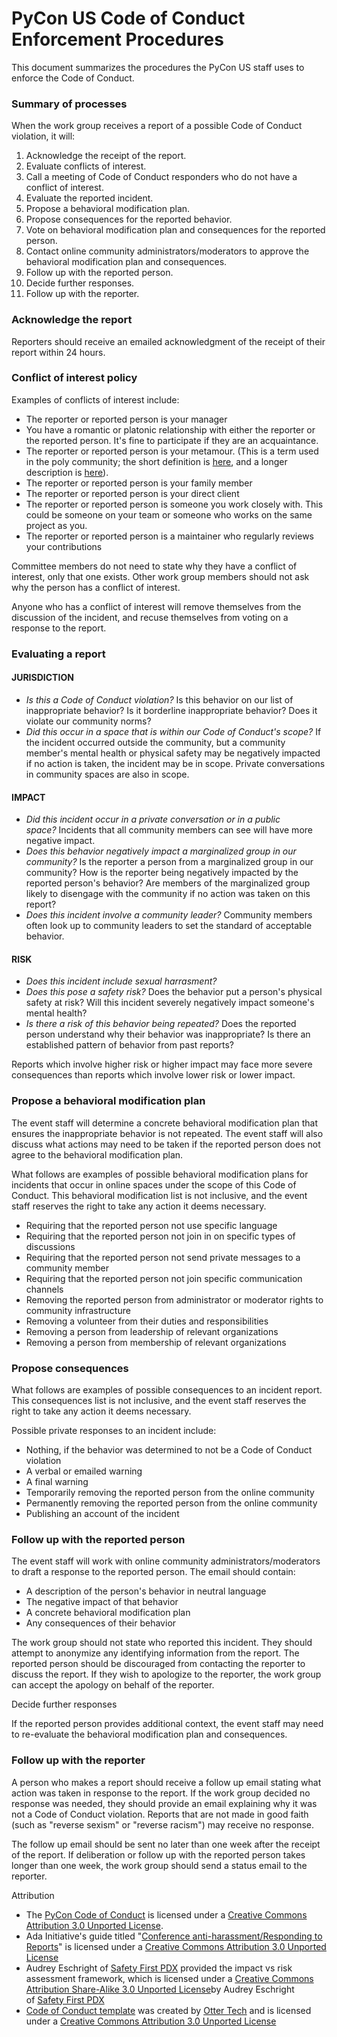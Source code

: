 # PyCon US Code of Conduct Enforcement Procedures

This document summarizes the procedures the PyCon US staff uses to enforce the Code of Conduct.

### Summary of processes

When the work group receives a report of a possible Code of Conduct violation, it will:

1.  Acknowledge the receipt of the report.
2.  Evaluate conflicts of interest.
3.  Call a meeting of Code of Conduct responders who do not have a conflict of interest.
4.  Evaluate the reported incident.
5.  Propose a behavioral modification plan.
6.  Propose consequences for the reported behavior.
7.  Vote on behavioral modification plan and consequences for the reported person.
8.  Contact online community administrators/moderators to approve the behavioral modification plan and consequences.
9.  Follow up with the reported person.
10. Decide further responses.
11. Follow up with the reporter.

### Acknowledge the report

Reporters should receive an emailed acknowledgment of the receipt of their report within 24 hours.

### Conflict of interest policy

Examples of conflicts of interest include:

-   The reporter or reported person is your manager
-   You have a romantic or platonic relationship with either the reporter or the reported person. It's fine to participate if they are an acquaintance.
-   The reporter or reported person is your metamour. (This is a term used in the poly community; the short definition is [here](https://www.urbandictionary.com/define.php?term=Metamour), and a longer description is [here](https://solopoly.net/2012/09/29/whats-a-metamour-on-my-terms/)).
-   The reporter or reported person is your family member
-   The reporter or reported person is your direct client
-   The reporter or reported person is someone you work closely with. This could be someone on your team or someone who works on the same project as you.
-   The reporter or reported person is a maintainer who regularly reviews your contributions

Committee members do not need to state why they have a conflict of interest, only that one exists. Other work group members should not ask why the person has a conflict of interest.

Anyone who has a conflict of interest will remove themselves from the discussion of the incident, and recuse themselves from voting on a response to the report.

### Evaluating a report

#### JURISDICTION

-   *Is this a Code of Conduct violation?* Is this behavior on our list of inappropriate behavior? Is it borderline inappropriate behavior? Does it violate our community norms?
-   *Did this occur in a space that is within our Code of Conduct's scope?* If the incident occurred outside the community, but a community member's mental health or physical safety may be negatively impacted if no action is taken, the incident may be in scope. Private conversations in community spaces are also in scope.

#### IMPACT

-   *Did this incident occur in a private conversation or in a public space?* Incidents that all community members can see will have more negative impact.
-   *Does this behavior negatively impact a marginalized group in our community?* Is the reporter a person from a marginalized group in our community? How is the reporter being negatively impacted by the reported person's behavior? Are members of the marginalized group likely to disengage with the community if no action was taken on this report?
-   *Does this incident involve a community leader?* Community members often look up to community leaders to set the standard of acceptable behavior.

#### RISK

-   *Does this incident include sexual harrasment?*
-   *Does this pose a safety risk?* Does the behavior put a person's physical safety at risk? Will this incident severely negatively impact someone's mental health?
-   *Is there a risk of this behavior being repeated?* Does the reported person understand why their behavior was inappropriate? Is there an established pattern of behavior from past reports?

Reports which involve higher risk or higher impact may face more severe consequences than reports which involve lower risk or lower impact.

### Propose a behavioral modification plan

The event staff will determine a concrete behavioral modification plan that ensures the inappropriate behavior is not repeated. The event staff will also discuss what actions may need to be taken if the reported person does not agree to the behavioral modification plan.

What follows are examples of possible behavioral modification plans for incidents that occur in online spaces under the scope of this Code of Conduct. This behavioral modification list is not inclusive, and the event staff reserves the right to take any action it deems necessary.

-   Requiring that the reported person not use specific language
-   Requiring that the reported person not join in on specific types of discussions
-   Requiring that the reported person not send private messages to a community member
-   Requiring that the reported person not join specific communication channels
-   Removing the reported person from administrator or moderator rights to community infrastructure
-   Removing a volunteer from their duties and responsibilities
-   Removing a person from leadership of relevant organizations
-   Removing a person from membership of relevant organizations

### Propose consequences

What follows are examples of possible consequences to an incident report. This consequences list is not inclusive, and the event staff reserves the right to take any action it deems necessary.

Possible private responses to an incident include:

-   Nothing, if the behavior was determined to not be a Code of Conduct violation
-   A verbal or emailed warning
-   A final warning
-   Temporarily removing the reported person from the online community
-   Permanently removing the reported person from the online community
-   Publishing an account of the incident

### Follow up with the reported person

The event staff will work with online community administrators/moderators to draft a response to the reported person. The email should contain:

-   A description of the person's behavior in neutral language
-   The negative impact of that behavior
-   A concrete behavioral modification plan
-   Any consequences of their behavior

The work group should not state who reported this incident. They should attempt to anonymize any identifying information from the report. The reported person should be discouraged from contacting the reporter to discuss the report. If they wish to apologize to the reporter, the work group can accept the apology on behalf of the reporter.

Decide further responses

If the reported person provides additional context, the event staff may need to re-evaluate the behavioral modification plan and consequences.

### Follow up with the reporter

A person who makes a report should receive a follow up email stating what action was taken in response to the report. If the work group decided no response was needed, they should provide an email explaining why it was not a Code of Conduct violation. Reports that are not made in good faith (such as "reverse sexism" or "reverse racism") may receive no response.

The follow up email should be sent no later than one week after the receipt of the report. If deliberation or follow up with the reported person takes longer than one week, the work group should send a status email to the reporter.

Attribution

-   The [PyCon Code of Conduct](../) is licensed under a [Creative Commons Attribution 3.0 Unported License](http://creativecommons.org/licenses/by/3.0/).
-   Ada Initiative's guide titled "[Conference anti-harassment/Responding to Reports](http://geekfeminism.wikia.com/wiki/Conference_anti-harassment/Responding_to_reports)" is licensed under a [Creative Commons Attribution 3.0 Unported License](http://creativecommons.org/licenses/by/3.0/)
-   Audrey Eschright of [Safety First PDX](http://safetyfirstpdx.org/) provided the impact vs risk assessment framework, which is licensed under a [Creative Commons Attribution Share-Alike 3.0 Unported License](http://creativecommons.org/licenses/by-sa/3.0/)by Audrey Eschright of [Safety First PDX](http://safetyfirstpdx.org/)
-   [Code of Conduct template](https://github.com/sagesharp/code-of-conduct-template/) was created by [Otter Tech](https://otter.technology/code-of-conduct-training) and is licensed under a [Creative Commons Attribution 3.0 Unported License](http://creativecommons.org/licenses/by/3.0/)
